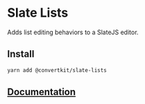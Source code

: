 # Slate Lists

Adds list editing behaviors to a SlateJS editor.

## Install

```bash
yarn add @convertkit/slate-lists
```

## [Documentation](https://convertkit-slate-plugins.netlify.com/plugins/slate-lists)
